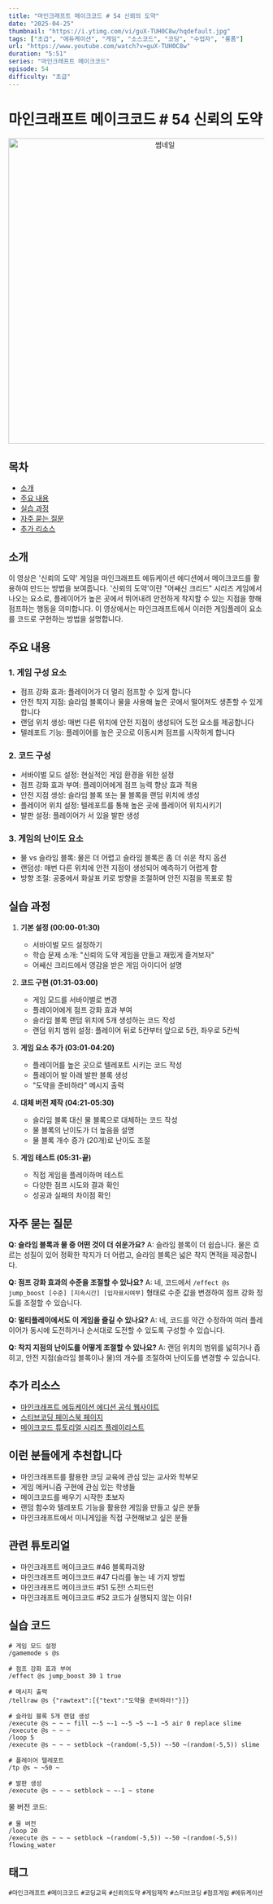 ```yaml
---
title: "마인크래프트 메이크코드 # 54 신뢰의 도약"
date: "2025-04-25"
thumbnail: "https://i.ytimg.com/vi/guX-TUH0C8w/hqdefault.jpg"
tags: ["초급", "에듀케이션", "게임", "소스코드", "코딩", "수업자", "롱폼"]
url: "https://www.youtube.com/watch?v=guX-TUH0C8w"
duration: "5:51"
series: "마인크래프트 메이크코드"
episode: 54
difficulty: "초급"
---
```


# 마인크래프트 메이크코드 # 54 신뢰의 도약

<div align="center">
<img src="https://i.ytimg.com/vi/guX-TUH0C8w/hqdefault.jpg" alt="썸네일" width="600"/>
</div>

## 목차
- [소개](#소개)
- [주요 내용](#주요-내용)
- [실습 과정](#실습-과정)
- [자주 묻는 질문](#자주-묻는-질문)
- [추가 리소스](#추가-리소스)

## 소개
이 영상은 '신뢰의 도약' 게임을 마인크래프트 에듀케이션 에디션에서 메이크코드를 활용하여 만드는 방법을 보여줍니다. '신뢰의 도약'이란 "어쌔신 크리드" 시리즈 게임에서 나오는 요소로, 플레이어가 높은 곳에서 뛰어내려 안전하게 착지할 수 있는 지점을 향해 점프하는 행동을 의미합니다. 이 영상에서는 마인크래프트에서 이러한 게임플레이 요소를 코드로 구현하는 방법을 설명합니다.

## 주요 내용

### 1. 게임 구성 요소
- 점프 강화 효과: 플레이어가 더 멀리 점프할 수 있게 합니다
- 안전 착지 지점: 슬라임 블록이나 물을 사용해 높은 곳에서 떨어져도 생존할 수 있게 합니다
- 랜덤 위치 생성: 매번 다른 위치에 안전 지점이 생성되어 도전 요소를 제공합니다
- 텔레포트 기능: 플레이어를 높은 곳으로 이동시켜 점프를 시작하게 합니다

### 2. 코드 구성
- 서바이벌 모드 설정: 현실적인 게임 환경을 위한 설정
- 점프 강화 효과 부여: 플레이어에게 점프 능력 향상 효과 적용
- 안전 지점 생성: 슬라임 블록 또는 물 블록을 랜덤 위치에 생성
- 플레이어 위치 설정: 텔레포트를 통해 높은 곳에 플레이어 위치시키기
- 발판 설정: 플레이어가 서 있을 발판 생성

### 3. 게임의 난이도 요소
- 물 vs 슬라임 블록: 물은 더 어렵고 슬라임 블록은 좀 더 쉬운 착지 옵션
- 랜덤성: 매번 다른 위치에 안전 지점이 생성되어 예측하기 어렵게 함
- 방향 조절: 공중에서 화살표 키로 방향을 조절하며 안전 지점을 목표로 함

## 실습 과정

1. **기본 설정 (00:00-01:30)**
   - 서바이벌 모드 설정하기
   - 학습 문제 소개: "신뢰의 도약 게임을 만들고 재밌게 즐겨보자"
   - 어쌔신 크리드에서 영감을 받은 게임 아이디어 설명

2. **코드 구현 (01:31-03:00)**
   - 게임 모드를 서바이벌로 변경
   - 플레이어에게 점프 강화 효과 부여
   - 슬라임 블록 랜덤 위치에 5개 생성하는 코드 작성
   - 랜덤 위치 범위 설정: 플레이어 뒤로 5칸부터 앞으로 5칸, 좌우로 5칸씩

3. **게임 요소 추가 (03:01-04:20)**
   - 플레이어를 높은 곳으로 텔레포트 시키는 코드 작성
   - 플레이어 발 아래 발판 블록 생성
   - "도약을 준비하라" 메시지 출력

4. **대체 버전 제작 (04:21-05:30)**
   - 슬라임 블록 대신 물 블록으로 대체하는 코드 작성
   - 물 블록의 난이도가 더 높음을 설명
   - 물 블록 개수 증가 (20개)로 난이도 조절

5. **게임 테스트 (05:31-끝)**
   - 직접 게임을 플레이하며 테스트
   - 다양한 점프 시도와 결과 확인
   - 성공과 실패의 차이점 확인

## 자주 묻는 질문

**Q: 슬라임 블록과 물 중 어떤 것이 더 쉬운가요?**
A: 슬라임 블록이 더 쉽습니다. 물은 흐르는 성질이 있어 정확한 착지가 더 어렵고, 슬라임 블록은 넓은 착지 면적을 제공합니다.

**Q: 점프 강화 효과의 수준을 조절할 수 있나요?**
A: 네, 코드에서 `/effect @s jump_boost [수준] [지속시간] [입자표시여부]` 형태로 수준 값을 변경하여 점프 강화 정도를 조절할 수 있습니다.

**Q: 멀티플레이에서도 이 게임을 즐길 수 있나요?**
A: 네, 코드를 약간 수정하여 여러 플레이어가 동시에 도전하거나 순서대로 도전할 수 있도록 구성할 수 있습니다.

**Q: 착지 지점의 난이도를 어떻게 조절할 수 있나요?**
A: 랜덤 위치의 범위를 넓히거나 좁히고, 안전 지점(슬라임 블록이나 물)의 개수를 조절하여 난이도를 변경할 수 있습니다.

## 추가 리소스

- [마인크래프트 에듀케이션 에디션 공식 웹사이트](https://education.minecraft.net/)
- [스티브코딩 페이스북 페이지](https://www.facebook.com/stvcoding/)
- [메이크코드 튜토리얼 시리즈 플레이리스트](https://www.youtube.com/playlist?list=PLAYLIST_ID)

## 이런 분들에게 추천합니다

- 마인크래프트를 활용한 코딩 교육에 관심 있는 교사와 학부모
- 게임 메커니즘 구현에 관심 있는 학생들
- 메이크코드를 배우기 시작한 초보자
- 랜덤 함수와 텔레포트 기능을 활용한 게임을 만들고 싶은 분들
- 마인크래프트에서 미니게임을 직접 구현해보고 싶은 분들

## 관련 튜토리얼

- 마인크래프트 메이크코드 #46 블록파괴왕
- 마인크래프트 메이크코드 #47 다리를 놓는 네 가지 방법
- 마인크래프트 메이크코드 #51 도전! 스피드런
- 마인크래프트 메이크코드 #52 코드가 실행되지 않는 이유!

## 실습 코드

```
# 게임 모드 설정
/gamemode s @s

# 점프 강화 효과 부여
/effect @s jump_boost 30 1 true

# 메시지 출력
/tellraw @s {"rawtext":[{"text":"도약을 준비하라!"}]}

# 슬라임 블록 5개 랜덤 생성
/execute @s ~ ~ ~ fill ~-5 ~-1 ~-5 ~5 ~-1 ~5 air 0 replace slime
/execute @s ~ ~ ~ 
/loop 5
/execute @s ~ ~ ~ setblock ~(random(-5,5)) ~-50 ~(random(-5,5)) slime

# 플레이어 텔레포트
/tp @s ~ ~50 ~

# 발판 생성
/execute @s ~ ~ ~ setblock ~ ~-1 ~ stone
```

물 버전 코드:
```
# 물 버전
/loop 20
/execute @s ~ ~ ~ setblock ~(random(-5,5)) ~-50 ~(random(-5,5)) flowing_water
```

## 태그
`#마인크래프트` `#메이크코드` `#코딩교육` `#신뢰의도약` `#게임제작` `#스티브코딩` `#점프게임` `#에듀케이션`